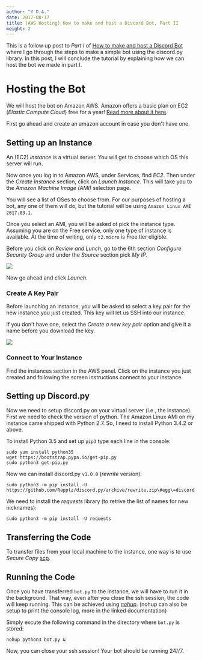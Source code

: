 ```yaml
---
author: "Y D.A."
date: 2017-08-17
title: (AWS Hosting) How to make and host a Discord Bot, Part II
weight: 2
---
```


This is a follow up post to _Part I_ of [How to make and host a Discord Bot](../how-to-make-and-host-a-discord-bot-part-i/) where I go through the steps to make a simple bot using the discord.py library. In this post, I will conclude the tutorial by explaining how we can host the bot we made in part I. 

# Hosting the Bot

We will host the bot on Amazon AWS. Amazon offers a basic plan on EC2 (_Elastic Compute Cloud_) free for a year! [Read more about it here](https://aws.amazon.com/ec2/).

First go ahead and create an amazon account in case you don't have one. 

## Setting up an Instance

An (EC2) _instance_ is a virtual server. You will get to choose which OS this server will run.

Now once you log in to Amazon AWS, under Services, find *EC2*. Then under the *Create Instance* section, click on *Launch Instance*. This will take you to the *Amazon Machine Image (AMI)* selection page. 

You will see a list of OSes to choose from. For our purposes of hosting a bot, any one of them will do, but the tutorial will be using `Amazon Linux AMI 2017.03.1`. 

Once you select an AMI, you will be asked ot pick the instance type. Assuming you are on the Free service, only one type of instance is available. At the time of writing, only `t2.micro` is Free tier eligible.

Before you click on *Review and Lunch*, go to the 6th section *Configure Security Group* and under the *Source* section pick _My IP_. 

<div><img src="http://res.cloudinary.com/dlqivdu1d/image/upload/v1502955109/blog_discord_bot-tut_security_group_g6ljhh.png"/></div>

Now go ahead and click *Launch*.

### Create A Key Pair

Before launching an instance, you will be asked to select a key pair for the new instance you just created. This key will let us SSH into our instance. 

If you don't have one, select the *Create a new key pair* option and give it a name before you download the key. 

<div><img src="http://res.cloudinary.com/dlqivdu1d/image/upload/v1502955467/blog_discord_bot-tut_key_pair_gkt6uy.png"/></div>

### Connect to Your Instance

Find the instances section in the AWS panel. Click on the instance you just created and following the screen instructions connect to your instance. 

## Setting up Discord.py

Now we need to setup discord.py on your virtual server (i.e., the instance). First we need to check the version of python. The Amazon Linux AMI on my instance came shipped with Python 2.7. So, I need to install Python 3.4.2 or above.

To install Python 3.5 and set up `pip3` type each line in the console:
```console
sudo yum install python35
wget https://bootstrap.pypa.io/get-pip.py
sudo python3 get-pip.py
```

Now we can install discord.py `v1.0.0` (_rewrite_ version): 
```console
sudo python3 -m pip install -U https://github.com/Rapptz/discord.py/archive/rewrite.zip\#egg\=discord.py
```

We need to install the *requests* library (to retrive the list of names for new nicknames): 
```console
sudo python3 -m pip install -U requests
```

## Transferring the Code

To transfer files from your local machine to the instance, one way is to use *Secure Copy* [scp](http://www.hypexr.org/linux_scp_help.php). 

## Running the Code

Once you have transferred `bot.py` to the instance, we will have to run it in the background. That way, even after you close the ssh session, the code will keep running. This can be achieved using [*nohup*](https://linux.die.net/man/1/nohup). (nohup can also be setup to print the console log, more in the linked documentation)

Simply excute the following command in the directory where `bot.py` is stored:

```shell
nohup python3 bot.py &
```

Now, you can close your ssh session! Your bot should be running 24//7.

